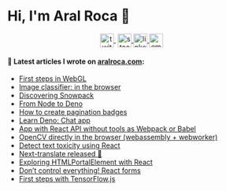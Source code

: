 # Hi, I'm Aral Roca 👋

<p align="center">
   <a href="https://twitter.com/aralroca" target="_blank" style='margin-right:4px'>
    <img align="center" src="https://cdn.jsdelivr.net/npm/simple-icons@3.0.1/icons/twitter.svg" alt="twitter" height="28px" width="28px" />
  </a>
  <a href="https://stackoverflow.com/users/4467741/aral-roca" target="_blank">
    <img align="center" src="https://cdn.jsdelivr.net/npm/simple-icons@3.0.1/icons/stackoverflow.svg" alt="stackoverflow" height="28px" width="28px" />
  </a>
  <a href="https://www.linkedin.com/in/aral-roca-gomez-3b536bb1/" target="_blank">
    <img align="center" src="https://cdn.jsdelivr.net/npm/simple-icons@3.0.1/icons/linkedin.svg" alt="linkedin" height="28px" width="28px" />
  </a>
  <a href="mailto:contact@aralroca.com" target="_blank">
    <img align="center" src="https://cdn.jsdelivr.net/npm/simple-icons@3.0.1/icons/protonmail.svg" alt="email" height="28px" width="28px" />
  </a>
</p>


#### 📖 Latest articles I wrote on [aralroca.com](https://aralroca.com):
 
* [First steps in WebGL](https://aralroca.com/blog/first-steps-in-webgl) 
* [Image classifier: in the browser](https://aralroca.com/blog/cat-dog-classifier) 
* [Discovering Snowpack](https://aralroca.com/blog/discovering-snowpack) 
* [From Node to Deno](https://aralroca.com/blog/from-node-to-deno) 
* [How to create pagination badges](https://aralroca.com/blog/pagination-badges) 
* [Learn Deno: Chat app](https://aralroca.com/blog/learn-deno-chat-app) 
* [App with React API without tools as Webpack or Babel](https://aralroca.com/blog/app-with-react-api-without-tools-as-webpack-or-babel) 
* [OpenCV directly in the browser (webassembly + webworker)](https://aralroca.com/blog/opencv-in-the-web) 
* [Detect text toxicity using React](https://aralroca.com/blog/detect-text-toxicity-with-react) 
* [Next-translate released 🎉](https://aralroca.com/blog/next-translate-released) 
* [Exploring HTMLPortalElement with React](https://aralroca.com/blog/exploring-htmlportalelement-with-react) 
* [Don’t control everything! React forms](https://aralroca.com/blog/dont-control-everything-react-forms) 
* [First steps with TensorFlow.js](https://aralroca.com/blog/first-steps-with-tensorflowjs)
